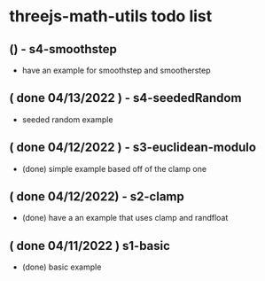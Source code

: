 # threejs-math-utils todo list

## () - s4-smoothstep
* have an example for smoothstep and smootherstep

## ( done 04/13/2022 ) - s4-seededRandom
* seeded random example

## ( done 04/12/2022 ) - s3-euclidean-modulo
* (done) simple example based off of the clamp one
 
## ( done 04/12/2022) - s2-clamp
* (done) have a an example that uses clamp and randfloat

## ( done 04/11/2022 ) s1-basic
* (done) basic example